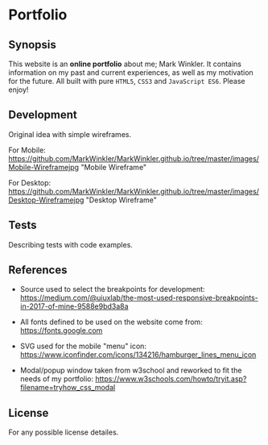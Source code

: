 # Portfolio


## Synopsis


This website is an **online portfolio** about me; Mark Winkler.
It contains information on my past and current experiences,
as well as my motivation for the future. All built with
pure `HTML5`, `CSS3` and `JavaScript ES6`.
Please enjoy!


## Development

Original idea with simple wireframes.

For Mobile:
https://github.com/MarkWinkler/MarkWinkler.github.io/tree/master/images/Mobile-Wireframejpg "Mobile Wireframe"

For Desktop:
https://github.com/MarkWinkler/MarkWinkler.github.io/tree/master/images/Desktop-Wireframejpg "Desktop Wireframe"



## Tests

Describing tests with code examples.


## References

- Source used to select the breakpoints for development: https://medium.com/@uiuxlab/the-most-used-responsive-breakpoints-in-2017-of-mine-9588e9bd3a8a

- All fonts defined to be used on the website come from: https://fonts.google.com

- SVG used for the mobile "menu" icon: https://www.iconfinder.com/icons/134216/hamburger_lines_menu_icon

- Modal/popup window taken from w3school and reworked to fit the needs of my portfolio: https://www.w3schools.com/howto/tryit.asp?filename=tryhow_css_modal


## License

For any possible license detailes.